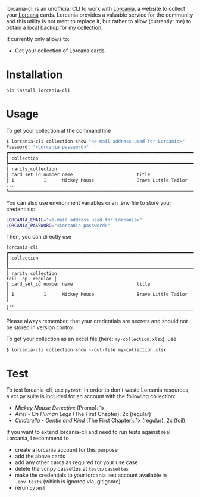 lorcania-cli is an unofficial CLI to work with [Lorcania](https://lorcania.com/), a website to collect your [Lorcana](https://www.disneylorcana.com/) cards.
Lorcania provides a valuable service for the community and this utility is not ment to replace it, but rather to allow (currently: me) to obtain a local backup for my collection.

It currently only allows to:

- Get your collection of Lorcana cards.

# Installation

```
pip install lorcania-cli
```

# Usage

To get your collection at the command line

```bash
$ lorcania-cli collection show "<e-mail address used for Lorcania>"
Password: "<Lorcania password>"
┏━━━━━━━━━━━━━━━━━━━━━━━━━━━━━━━━━━━━━━━━━━━━━━━━━━━━━━━━━━━━━━━━━━━━━━━━━━━━━━━━━━━━━━━━━━━━━━━┓
┃ collection                                                                                    ┃
┡━━━━━━━━━━━━━━━━━━━━━━━━━━━━━━━━━━━━━━━━━━━━━━━━━━━━━━━━━━━━━━━━━━━━━━━━━━━━━━━━━━━━━━━━━━━━━━━┩
│ rarity_collection                                                           foil  op  regular │
│ card_set_id number name                        title                                          │
│ 1           1      Mickey Mouse                Brave Little Tailor                            │
...
└───────────────────────────────────────────────────────────────────────────────────────────────┘
```

You can also use environment variables or an .env file to store your credentials:

```bash
LORCANIA_EMAIL="<e-mail address used for Lorcania>"
LORCANIA_PASSWORD="<Lorcania password>"
```

Then, you can directly use

```
lorcania-cli
┏━━━━━━━━━━━━━━━━━━━━━━━━━━━━━━━━━━━━━━━━━━━━━━━━━━━━━━━━━━━━━━━━━━━━━━━━━━━━━━━━━━━━━━━━━━━━━━━┓
┃ collection                                                                                    ┃
┡━━━━━━━━━━━━━━━━━━━━━━━━━━━━━━━━━━━━━━━━━━━━━━━━━━━━━━━━━━━━━━━━━━━━━━━━━━━━━━━━━━━━━━━━━━━━━━━┩
│ rarity_collection                                                           foil  op  regular │
│ card_set_id number name                        title                                          │
│ 1           1      Mickey Mouse                Brave Little Tailor                            │
...
└───────────────────────────────────────────────────────────────────────────────────────────────┘
```

Please always remember, that your credentials are secrets and should not be stored in version control.

To get your collection as an excel file (here: `my-collection.xlsx`), use

```
$ lorcania-cli collection show --out-file my-collection.xlsx
```

# Test

To test lorcania-cli, use `pytest`.
In order to don't waste Lorcania resources, a vcr.py suite is included for an account with the following collection:

- _Mickey Mouse Detective_ (Promo): 1x
- _Ariel - On Human Legs_ (The First Chapter): 2x (regular)
- _Cinderella - Gentle and Kind_ (The First Chapter): 1x (regular), 2x (foil)

If you want to extend lorcania-cli and need to run tests against real Lorcania, I recommend to

- create a lorcania account for this purpose
- add the above cards
- add any other cards as required for your use case
- delete the vcr.py cassettes at `tests/cassettes`
- make the credentials to your lorcania test account available in `.env.tests` (which is ignored via .gitignore)
- rerun `pytest`
